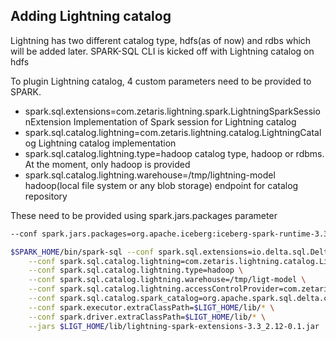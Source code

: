 <!--
Copyright 2023 ZETARIS Pty Ltd

Permission is hereby granted, free of charge, to any person obtaining a copy of this software and
associated documentation files (the "Software"), to deal in the Software without restriction,
including without limitation the rights to use, copy, modify, merge, publish, distribute, sublicense,
and/or sell copies of the Software, and to permit persons to whom the Software is furnished to do so,
subject to the following conditions:

The above copyright notice and this permission notice shall be included in all copies
or substantial portions of the Software.

THE SOFTWARE IS PROVIDED "AS IS", WITHOUT WARRANTY OF ANY KIND, EXPRESS OR IMPLIED,
INCLUDING BUT NOT LIMITED TO THE WARRANTIES OF MERCHANTABILITY, FITNESS FOR A PARTICULAR PURPOSE AND
NONINFRINGEMENT. IN NO EVENT SHALL THE AUTHORS OR COPYRIGHT HOLDERS BE LIABLE FOR ANY CLAIM,
DAMAGES OR OTHER LIABILITY, WHETHER IN AN ACTION OF CONTRACT, TORT OR OTHERWISE, ARISING FROM,
OUT OF OR IN CONNECTION WITH THE SOFTWARE OR THE USE OR OTHER DEALINGS IN THE SOFTWARE.
-->

## Adding Lightning catalog
Lightning has two different catalog type, hdfs(as of now) and rdbs which will be added later.
SPARK-SQL CLI is kicked off with Lightning catalog on hdfs

To plugin Lightning catalog, 4 custom parameters need to be provided to SPARK.
* spark.sql.extensions=com.zetaris.lightning.spark.LightningSparkSessionExtension
  Implementation of Spark session for Lightning catalog
* spark.sql.catalog.lightning=com.zetaris.lightning.catalog.LightningCatalog
  Lightning catalog implementation
* spark.sql.catalog.lightning.type=hadoop
  catalog type, hadoop or rdbms. At the moment, only hadoop is provided
* spark.sql.catalog.lightning.warehouse=/tmp/lightning-model
  hadoop(local file system or any blob storage) endpoint for catalog repository


These need to be provided using spark.jars.packages parameter
```bash
--conf spark.jars.packages=org.apache.iceberg:iceberg-spark-runtime-3.3_2.12:1.4.2,io.delta:delta-core_2.12:2.3.0 \  
```

```bash
$SPARK_HOME/bin/spark-sql --conf spark.sql.extensions=io.delta.sql.DeltaSparkSessionExtension,com.zetaris.lightning.spark.LightningSparkSessionExtension \
    --conf spark.sql.catalog.lightning=com.zetaris.lightning.catalog.LightningCatalog \
    --conf spark.sql.catalog.lightning.type=hadoop \
    --conf spark.sql.catalog.lightning.warehouse=/tmp/ligt-model \
    --conf spark.sql.catalog.lightning.accessControlProvider=com.zetaris.lightning.analysis.NotAppliedAccessControlProvider \
    --conf spark.sql.catalog.spark_catalog=org.apache.spark.sql.delta.catalog.DeltaCatalog \
    --conf spark.executor.extraClassPath=$LIGT_HOME/lib/* \
    --conf spark.driver.extraClassPath=$LIGT_HOME/lib/* \
    --jars $LIGT_HOME/lib/lightning-spark-extensions-3.3_2.12-0.1.jar
```
